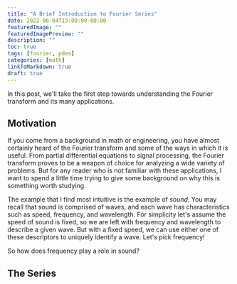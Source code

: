 ```yaml
---
title: "A Brief Introduction to Fourier Series"
date: 2022-06-04T15:00:00-00:00
featuredImage: ""
featuredImagePreview: ""
description: ""
toc: true
tags: [fourier, pdes]
categories: [math]
linkToMarkdown: true
draft: true
---
```


In this post, we'll take the first step towards understanding the Fourier transform and its many applications.

<!--more-->

## Motivation
If you come from a background in math or engineering, you have almost certainly heard of the Fourier transform and some of the ways in which it is useful. From partial differential equations to signal processing, the Fourier transform proves to be a weapon of choice for analyzing a wide variety of problems. But for any reader who is not familiar with these applications, I want to spend a little time trying to give some background on why this is something worth studying.

The example that I find most intuitive is the example of _sound_. You may recall that sound is comprised of waves, and each wave has characteristics such as speed, frequency, and wavelength. For simplicity let's assume the speed of sound is fixed, so we are left with frequency and wavelength to describe a given wave. But with a fixed speed, we can use either one of these descriptors to uniquely identify a wave. Let's pick frequency!

So how does frequency play a role in sound? 

## The Series

